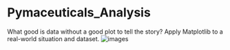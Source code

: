 # Pymaceuticals_Analysis
What good is data without a good plot to tell the story?  Apply Matplotlib to a real-world situation and dataset.
![images](https://github.com/carojasp12/Pymaceuticals_Analysis/assets/152667250/014c08c3-47da-48d6-9286-581d3e07bccb)
